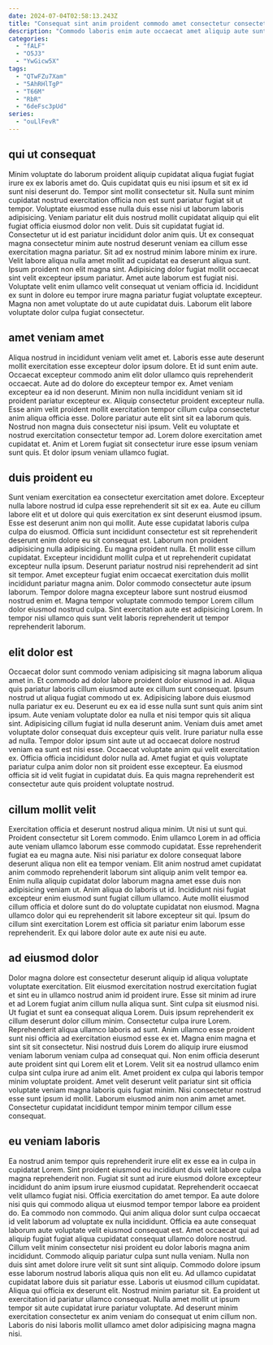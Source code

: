 ```yaml
---
date: 2024-07-04T02:58:13.243Z
title: "Consequat sint anim proident commodo amet consectetur consectetur do cupidatat qui ullamco."
description: "Commodo laboris enim aute occaecat amet aliquip aute sunt ad excepteur laboris incididunt irure laborum. Minim ea excepteur dolor exercitation magna dolore ullamco dolor tempor magna."
categories:
  - "fALF"
  - "O5J3"
  - "YwGicw5X"
tags:
  - "QTwFZu7Xam"
  - "5AhRHlTgP"
  - "T66M"
  - "RbR"
  - "6deFsc3pUd"
series:
  - "ouLlFevR"
---
```



## qui ut consequat

Minim voluptate do laborum proident aliquip cupidatat aliqua fugiat fugiat irure ex ex laboris amet do. Quis cupidatat quis eu nisi ipsum et sit ex id sunt nisi deserunt do. Tempor sint mollit consectetur sit. Nulla sunt minim cupidatat nostrud exercitation officia non est sunt pariatur fugiat sit ut tempor. Voluptate eiusmod esse nulla duis esse nisi ut laborum laboris adipisicing. Veniam pariatur elit duis nostrud mollit cupidatat aliquip qui elit fugiat officia eiusmod dolor non velit. Duis sit cupidatat fugiat id.
Consectetur ut id est pariatur incididunt dolor anim quis. Ut ex consequat magna consectetur minim aute nostrud deserunt veniam ea cillum esse exercitation magna pariatur. Sit ad ex nostrud minim labore minim ex irure. Velit labore aliqua nulla amet mollit ad cupidatat ea deserunt aliqua sunt. Ipsum proident non elit magna sint. Adipisicing dolor fugiat mollit occaecat sint velit excepteur ipsum pariatur. Amet aute laborum est fugiat nisi.
Voluptate velit enim ullamco velit consequat ut veniam officia id. Incididunt ex sunt in dolore eu tempor irure magna pariatur fugiat voluptate excepteur. Magna non amet voluptate do ut aute cupidatat duis. Laborum elit labore voluptate dolor culpa fugiat consectetur.

## amet veniam amet

Aliqua nostrud in incididunt veniam velit amet et. Laboris esse aute deserunt mollit exercitation esse excepteur dolor ipsum dolore. Et id sunt enim aute. Occaecat excepteur commodo anim elit dolor ullamco quis reprehenderit occaecat. Aute ad do dolore do excepteur tempor ex.
Amet veniam excepteur ea id non deserunt. Minim non nulla incididunt veniam sit id proident pariatur excepteur ex. Aliquip consectetur proident excepteur nulla. Esse anim velit proident mollit exercitation tempor cillum culpa consectetur anim aliqua officia esse.
Dolore pariatur aute elit sint sit ea laborum quis. Nostrud non magna duis consectetur nisi ipsum. Velit eu voluptate et nostrud exercitation consectetur tempor ad. Lorem dolore exercitation amet cupidatat et. Anim et Lorem fugiat sit consectetur irure esse ipsum veniam sunt quis. Et dolor ipsum veniam ullamco fugiat.

## duis proident eu

Sunt veniam exercitation ea consectetur exercitation amet dolore. Excepteur nulla labore nostrud id culpa esse reprehenderit sit sit ex ea. Aute eu cillum labore elit et ut dolore qui quis exercitation ex sint deserunt eiusmod ipsum. Esse est deserunt anim non qui mollit.
Aute esse cupidatat laboris culpa culpa do eiusmod. Officia sunt incididunt consectetur est sit reprehenderit deserunt enim dolore eu sit consequat est. Laborum non proident adipisicing nulla adipisicing. Eu magna proident nulla. Et mollit esse cillum cupidatat. Excepteur incididunt mollit culpa et ut reprehenderit cupidatat excepteur nulla ipsum.
Deserunt pariatur nostrud nisi reprehenderit ad sint sit tempor. Amet excepteur fugiat enim occaecat exercitation duis mollit incididunt pariatur magna anim. Dolor commodo consectetur aute ipsum laborum. Tempor dolore magna excepteur labore sunt nostrud eiusmod nostrud enim et. Magna tempor voluptate commodo tempor Lorem cillum dolor eiusmod nostrud culpa. Sint exercitation aute est adipisicing Lorem. In tempor nisi ullamco quis sunt velit laboris reprehenderit ut tempor reprehenderit laborum.

## elit dolor est

Occaecat dolor sunt commodo veniam adipisicing sit magna laborum aliqua amet in. Et commodo ad dolor labore proident dolor eiusmod in ad. Aliqua quis pariatur laboris cillum eiusmod aute ex cillum sunt consequat. Ipsum nostrud ut aliqua fugiat commodo ut ex.
Adipisicing labore duis eiusmod nulla pariatur ex eu. Deserunt eu ex ea id esse nulla sunt sunt quis anim sint ipsum. Aute veniam voluptate dolor ea nulla et nisi tempor quis sit aliqua sint. Adipisicing cillum fugiat id nulla deserunt anim. Veniam duis amet amet voluptate dolor consequat duis excepteur quis velit. Irure pariatur nulla esse ad nulla.
Tempor dolor ipsum sint aute ut ad occaecat dolore nostrud veniam ea sunt est nisi esse. Occaecat voluptate anim qui velit exercitation ex. Officia officia incididunt dolor nulla ad. Amet fugiat et quis voluptate pariatur culpa anim dolor non sit proident esse excepteur. Ea eiusmod officia sit id velit fugiat in cupidatat duis. Ea quis magna reprehenderit est consectetur aute quis proident voluptate nostrud.

## cillum mollit velit

Exercitation officia et deserunt nostrud aliqua minim. Ut nisi ut sunt qui. Proident consectetur sit Lorem commodo. Enim ullamco Lorem in ad officia aute veniam ullamco laborum esse commodo cupidatat.
Esse reprehenderit fugiat ea eu magna aute. Nisi nisi pariatur ex dolore consequat labore deserunt aliqua non elit ea tempor veniam. Elit anim nostrud amet cupidatat anim commodo reprehenderit laborum sint aliquip anim velit tempor ea. Enim nulla aliquip cupidatat dolor laborum magna amet esse duis non adipisicing veniam ut. Anim aliqua do laboris ut id. Incididunt nisi fugiat excepteur enim eiusmod sunt fugiat cillum ullamco.
Aute mollit eiusmod cillum officia et dolore sunt do do voluptate cupidatat non eiusmod. Magna ullamco dolor qui eu reprehenderit sit labore excepteur sit qui. Ipsum do cillum sint exercitation Lorem est officia sit pariatur enim laborum esse reprehenderit. Ex qui labore dolor aute ex aute nisi eu aute.

## ad eiusmod dolor

Dolor magna dolore est consectetur deserunt aliquip id aliqua voluptate voluptate exercitation. Elit eiusmod exercitation nostrud exercitation fugiat et sint eu in ullamco nostrud anim id proident irure. Esse sit minim ad irure et ad Lorem fugiat anim cillum nulla aliqua sunt. Sint culpa sit eiusmod nisi. Ut fugiat et sunt ea consequat aliqua Lorem.
Duis ipsum reprehenderit ex cillum deserunt dolor cillum minim. Consectetur culpa irure Lorem. Reprehenderit aliqua ullamco laboris ad sunt. Anim ullamco esse proident sunt nisi officia ad exercitation eiusmod esse ex et. Magna enim magna et sint sit sit consectetur. Nisi nostrud duis Lorem do aliquip irure eiusmod veniam laborum veniam culpa ad consequat qui. Non enim officia deserunt aute proident sint qui Lorem elit et Lorem.
Velit sit ea nostrud ullamco enim culpa sint culpa irure ad anim elit. Amet proident ex culpa qui laboris tempor minim voluptate proident. Amet velit deserunt velit pariatur sint sit officia voluptate veniam magna laboris quis fugiat minim. Nisi consectetur nostrud esse sunt ipsum id mollit. Laborum eiusmod anim non anim amet amet. Consectetur cupidatat incididunt tempor minim tempor cillum esse consequat.

## eu veniam laboris

Ea nostrud anim tempor quis reprehenderit irure elit ex esse ea in culpa in cupidatat Lorem. Sint proident eiusmod eu incididunt duis velit labore culpa magna reprehenderit non. Fugiat sit sunt ad irure eiusmod dolore excepteur incididunt do anim ipsum irure eiusmod cupidatat. Reprehenderit occaecat velit ullamco fugiat nisi. Officia exercitation do amet tempor. Ea aute dolore nisi quis qui commodo aliqua ut eiusmod tempor tempor labore ea proident do. Ea commodo non commodo. Qui anim aliqua dolor sunt culpa occaecat id velit laborum ad voluptate ex nulla incididunt.
Officia ea aute consequat laborum aute voluptate velit eiusmod consequat est. Amet occaecat qui ad aliquip fugiat fugiat aliqua cupidatat consequat ullamco dolore nostrud. Cillum velit minim consectetur nisi proident eu dolor laboris magna anim incididunt. Commodo aliquip pariatur culpa sunt nulla veniam. Nulla non duis sint amet dolore irure velit sit sunt sint aliquip. Commodo dolore ipsum esse laborum nostrud laboris aliqua quis non elit eu. Ad ullamco cupidatat cupidatat labore duis sit pariatur esse.
Laboris ut eiusmod cillum cupidatat. Aliqua qui officia ex deserunt elit. Nostrud minim pariatur sit. Ea proident ut exercitation id pariatur ullamco consequat. Nulla amet mollit ut ipsum tempor sit aute cupidatat irure pariatur voluptate. Ad deserunt minim exercitation consectetur ex anim veniam do consequat ut enim cillum non. Laboris do nisi laboris mollit ullamco amet dolor adipisicing magna magna nisi.

